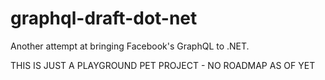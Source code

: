 # graphql-draft-dot-net
Another attempt at bringing Facebook's GraphQL to .NET. 

THIS IS JUST A PLAYGROUND PET PROJECT - NO ROADMAP AS OF YET
